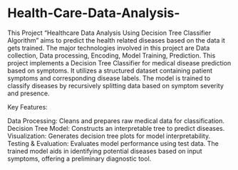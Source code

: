 # Health-Care-Data-Analysis-
This Project “Healthcare Data Analysis Using Decision Tree Classifier Algorithm” aims to predict the  health related diseases based on the data it gets trained. The major technologies involved in this project are  Data collection, Data processing, Encoding, Model Training, Prediction. This project implements a Decision Tree Classifier for medical disease prediction based on symptoms. It utilizes a structured dataset containing patient symptoms and corresponding disease labels. The model is trained to classify diseases by recursively splitting data based on symptom severity and presence.

Key Features:

Data Processing: Cleans and prepares raw medical data for classification.
Decision Tree Model: Constructs an interpretable tree to predict diseases.
Visualization: Generates decision tree plots for model interpretability.
Testing & Evaluation: Evaluates model performance using test data.
The trained model aids in identifying potential diseases based on input symptoms, offering a preliminary diagnostic tool.


